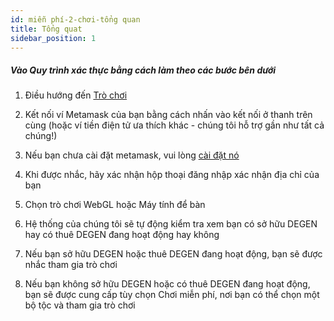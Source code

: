 ```yaml
---
id: miễn phí-2-chơi-tổng quan
title: Tổng quat
sidebar_position: 1
---
```


##### **Vào Quy trình xác thực bằng cách làm theo các bước bên dưới**

1. Điều hướng đến [Trò chơi](https://niftyleague.com/games)

2. Kết nối ví Metamask của bạn bằng cách nhấn vào kết nối ở thanh trên cùng (hoặc ví tiền điện tử ưa thích khác - chúng tôi hỗ trợ gần như tất cả chúng!)

3. Nếu bạn chưa cài đặt metamask, vui lòng [cài đặt nó](https://metamask.io/)

4. Khi được nhắc, hãy xác nhận hộp thoại đăng nhập xác nhận địa chỉ của bạn

5. Chọn trò chơi WebGL hoặc Máy tính để bàn

6. Hệ thống của chúng tôi sẽ tự động kiểm tra xem bạn có sở hữu DEGEN hay có thuê DEGEN đang hoạt động hay không

7. Nếu bạn sở hữu DEGEN hoặc thuê DEGEN đang hoạt động, bạn sẽ được nhắc tham gia trò chơi

8. Nếu bạn không sở hữu DEGEN hoặc có thuê DEGEN đang hoạt động, bạn sẽ được cung cấp tùy chọn Chơi miễn phí, nơi bạn có thể chọn một bộ tộc và tham gia trò chơi
